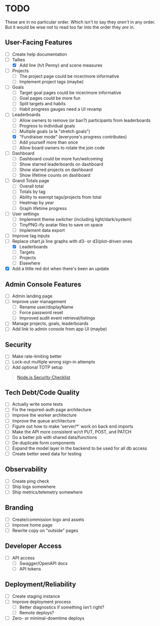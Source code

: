 # TODO

These are in no particular order. Which isn't to say they _aren't_ in any order. But it would be wise not to read too far into the order they _are_ in.

## User-Facing Features
- [ ] Create help documentation
- [ ] Tallies
  - [X] Add line (h/t Penny) and scene measures
- [ ] Projects
  - [ ] The project page could be nicer/more informative
  - [ ] Implement project tags (maybe)
- [ ] Goals
  - [ ] Target goal pages could be nicer/more informative
  - [ ] Goal pages could be more fun
  - [ ] Split targets and habits
  - [ ] Habit progress gauges need a UI revamp
- [ ] Leaderboards
  - [ ] Allow owners to remove (or ban?) participants from leaderboards
  - [ ] Progress to individual goals
  - [ ] Multiple goals (a la "stretch goals")
  - [X] "Fundraiser mode" (everyone's progress contributes)
  - [ ] Add yourself more than once
  - [ ] Allow board owners to rotate the join code
- [ ] Dashboard
  - [ ] Dashboard could be more fun/welcoming
  - [ ] Show starred leaderboards on dashboard
  - [ ] Show starred projects on dashboard
  - [ ] Show lifetime counts on dashboard
- [ ] Grand Totals page
  - [ ] Overall total
  - [ ] Totals by tag
  - [ ] Ability to exempt tags/projects from total
  - [ ] Heatmap by year
  - [ ] Graph lifetime progress
- [ ] User settings
  - [ ] Implement theme switcher (including light/dark/system)
  - [ ] TinyPNG-ify avatar files to save on space
  - [ ] Implement data export
- [ ] Improve tag inputs
- [ ] Replace chart.js line graphs with d3- or d3/plot-driven ones
  - [X] Leaderboards
  - [ ] Targets
  - [ ] Projects
  - [ ] Elsewhere
- [X] Add a little red dot when there's been an update

## Admin Console Features
- [ ] Admin landing page
- [ ] Improve user management
  - [ ] Rename user/displayName
  - [ ] Force password reset
  - [ ] Improved audit event retrieval/listings
- [ ] Manage projects, goals, leaderboards
- [ ] Add link to admin console from app UI (maybe)

## Security
- [ ] Make rate-limiting better
- [ ] Lock-out multiple wrong sign-in attempts
- [ ] Add optional TOTP setup

> [Node.js Security Checklist](https://blog.risingstack.com/node-js-security-checklist/)

## Tech Debt/Code Quality
- [ ] Actually write some tests
- [ ] Fix the required-auth page architecture
- [ ] Improve the worker architecture
- [ ] Improve the queue architecture
- [ ] Figure out how to make 'server/*' work on back end imports
- [ ] Make the API more consistent w/r/t PUT, POST, and PATCH
- [ ] Do a better job with shared data/functions
- [ ] De-duplicate form components
- [ ] Expand the model layer in the backend to be used for all db access
- [ ] Create better seed data for testing

## Observability
- [ ] Create ping check
- [ ] Ship logs somewhere
- [ ] Ship metrics/telemetry somewhere

## Branding
- [ ] Create/commission logo and assets
- [ ] Improve home page
- [ ] Rewrite copy on "outside" pages

## Developer Access
- [ ] API access
  - [ ] Swagger/OpenAPI docs
  - [ ] API tokens

## Deployment/Reliability
- [ ] Create staging instance
- [ ] Improve deployment process
  - [ ] Better diagnostics if something isn't right?
  - [ ] Remote deploys?
- [ ] Zero- or minimal-downtime deploys
